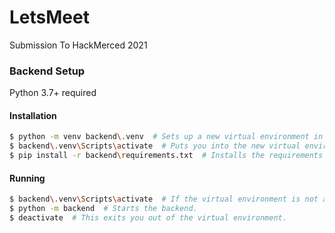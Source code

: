 # LetsMeet
Submission To HackMerced 2021

### Backend Setup

Python 3.7+ required

#### Installation

```sh
$ python -m venv backend\.venv  # Sets up a new virtual environment in the backend folder.
$ backend\.venv\Scripts\activate  # Puts you into the new virtual environment.
$ pip install -r backend\requirements.txt  # Installs the requirements for running.
```

#### Running

```sh
$ backend\.venv\Scripts\activate  # If the virtual environment is not already active.
$ python -m backend  # Starts the backend.
$ deactivate  # This exits you out of the virtual environment.
```
